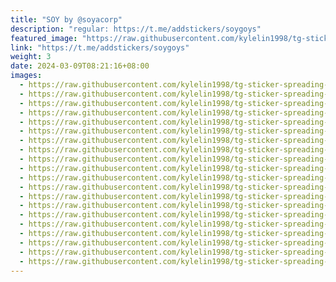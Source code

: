 ```yaml
---
title: "SOY by @soyacorp"
description: "regular: https://t.me/addstickers/soygoys"
featured_image: "https://raw.githubusercontent.com/kylelin1998/tg-sticker-spreading-worldwide-images/main/img/5bf8af2e-dd2e-4d5c-ac72-31092d4eeb3c.jpg"
link: "https://t.me/addstickers/soygoys"
weight: 3
date: 2024-03-09T08:21:16+08:00
images:
  - https://raw.githubusercontent.com/kylelin1998/tg-sticker-spreading-worldwide-images/main/img/5bf8af2e-dd2e-4d5c-ac72-31092d4eeb3c.jpg
  - https://raw.githubusercontent.com/kylelin1998/tg-sticker-spreading-worldwide-images/main/img/bfd86a53-3e4d-4616-b6db-380afd24d31a.jpg
  - https://raw.githubusercontent.com/kylelin1998/tg-sticker-spreading-worldwide-images/main/img/295a2bf1-879e-4890-a817-6889c6dea2c8.jpg
  - https://raw.githubusercontent.com/kylelin1998/tg-sticker-spreading-worldwide-images/main/img/7139c6b9-26d9-4b26-8bfc-4ac652e06ec7.jpg
  - https://raw.githubusercontent.com/kylelin1998/tg-sticker-spreading-worldwide-images/main/img/951d8da8-5e27-4cba-88cb-85abef87d833.jpg
  - https://raw.githubusercontent.com/kylelin1998/tg-sticker-spreading-worldwide-images/main/img/9b52764a-9590-4e11-8a22-23ac774060e3.jpg
  - https://raw.githubusercontent.com/kylelin1998/tg-sticker-spreading-worldwide-images/main/img/88607387-498a-4fe8-8c9e-d6aff430dcac.jpg
  - https://raw.githubusercontent.com/kylelin1998/tg-sticker-spreading-worldwide-images/main/img/4c15f53f-981d-4424-9bb4-eac69cf7805a.jpg
  - https://raw.githubusercontent.com/kylelin1998/tg-sticker-spreading-worldwide-images/main/img/d3204dcd-78cc-4629-a800-8a3e17dba436.jpg
  - https://raw.githubusercontent.com/kylelin1998/tg-sticker-spreading-worldwide-images/main/img/4f27cca2-076f-44da-b5c4-45555c1ea8df.jpg
  - https://raw.githubusercontent.com/kylelin1998/tg-sticker-spreading-worldwide-images/main/img/ffb2c7c3-795e-4cff-8b1e-ba122d9abd1b.jpg
  - https://raw.githubusercontent.com/kylelin1998/tg-sticker-spreading-worldwide-images/main/img/c843ff9a-0187-45ca-944f-6296d2ab549b.jpg
  - https://raw.githubusercontent.com/kylelin1998/tg-sticker-spreading-worldwide-images/main/img/e680bf07-4200-45f5-86c5-9d5077e48d03.jpg
  - https://raw.githubusercontent.com/kylelin1998/tg-sticker-spreading-worldwide-images/main/img/71a39148-d978-41ff-b427-bb930fd09672.jpg
  - https://raw.githubusercontent.com/kylelin1998/tg-sticker-spreading-worldwide-images/main/img/5cdbeae1-c28e-4d13-bdc5-04e1c366c0f1.jpg
  - https://raw.githubusercontent.com/kylelin1998/tg-sticker-spreading-worldwide-images/main/img/532cb1f4-78e3-4ce8-93da-87c8b722b4de.jpg
  - https://raw.githubusercontent.com/kylelin1998/tg-sticker-spreading-worldwide-images/main/img/a732060f-2b88-4da8-98dd-dec362763079.jpg
  - https://raw.githubusercontent.com/kylelin1998/tg-sticker-spreading-worldwide-images/main/img/9970e554-a6aa-4d20-bb72-b9b3b7e009d5.jpg
  - https://raw.githubusercontent.com/kylelin1998/tg-sticker-spreading-worldwide-images/main/img/43ff2560-52ef-4a8d-b38d-ea304fc1bf6c.jpg
  - https://raw.githubusercontent.com/kylelin1998/tg-sticker-spreading-worldwide-images/main/img/daed22d7-1ee1-4506-8a7d-3d7ef7a112dc.jpg
---
```

